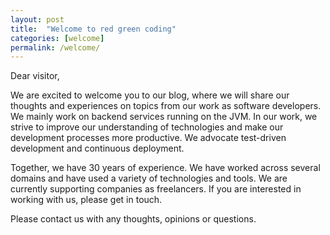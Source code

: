 ```yaml
---
layout: post
title:  "Welcome to red green coding"
categories: [welcome]
permalink: /welcome/
---
```


Dear visitor,

We are excited to welcome you to our blog, where we will share our thoughts
and experiences on topics from our work as software developers.
We mainly work on backend services running on the JVM.
In our work, we strive to improve our understanding of technologies and
make our development processes more productive.
We advocate test-driven development and continuous
deployment.

Together, we have 30 years of experience.
We have worked across several domains and have used a variety of technologies and tools.
We are currently supporting companies as freelancers.
If you are interested in working with us, please get in touch.

Please contact us with any thoughts, opinions or questions.